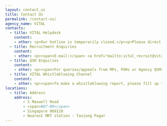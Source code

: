 ```yaml
---
layout: contact_us
title: Contact Us
permalink: /contact-us/
agency_name: VITAL
contacts:
  - title: VITAL Helpdesk
    content:
    - other: <p>Our hotline is temporarily closed.</p><p>Please direct all enquiries to our helpdesk email.</p><p><span>E-mail:</span> <a href="mailto:vital_helpdesk@vital.gov.sg" target="">VITAL Helpdesk</a></p>
  - title: Recruitment Enquiries
    content:
    - other: <p><span>E-mail:</span> <a href="mailto:vital_recruit@vital.gov.sg" target="">VITAL Recruit</a></p>
  - title: QSM Enquiries
    content:
    - other: <p><span>For queries/appeals from MPs, POHs or Agency QSMs, please email to </span> <a href="mailto:vital-QSM@vital.gov.sg" target="">VITAL QSM</a>.</p>
  - title: VITAL Whistleblowing Channel
    content:
    - other: <p><span>To make a whistleblowing report, please fill up this </span> <a href="https://go.gov.sg/vitalwhistleblowing" target="">online form</a><span> or email to </span> <a href="mailto:whistleblow@vital.gov.sg" target="">VITAL Whistleblowing</a><span> with the details of the incident, if you are unable to access the online form.</span></p> <br><p><span>We are committed to ensure that your identity and all disclosed information shall be treated with the strictest confidence.</span></p>
locations: 
  - title: Address
    address:
        - 5 Maxwell Road 
        - <span>#07-00</span>
        - Singapore 069110
        - Nearest MRT station - Tanjong Pagar
---
```

